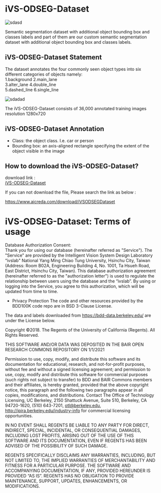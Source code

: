 # iVS-ODSEG-Dataset

![sdasd](https://github.com/ivslabnctu/iVSODSEGDataset/assets/95270738/dd13a809-4b3f-4c63-a4b3-13259b873683)

Semantic segmentation dataset with additional object bounding box and classes labels and part of them are our custom semantic segmentation dataset with additional object bounding box and classes labels.
## iVS-ODSEG-Dataset Statement
The dataset annotates the four commonly seen object types into six different categories of objects namely:  
1.background 
2.main_lane  
3.alter_lane 
4.double_line  
5.dashed_line
6.single_line

![sdadad](https://github.com/ivslabnctu/iVSODSEGDataset/assets/95270738/8a2df838-b727-40cc-9b90-2effff2c0a09)

The iVS-ODSEG-Dataset consists of 36,000 annotated training images resolution 1280x720

## iVS-ODSEG-Dataset Annotation

- Class: the object class. I.e. car or person  
- Bounding box: an axis-aligned rectangle specifying the extent of the object visible in the image  

## How to download the iVS-ODSEG-Dataset?

download link :   
[iVS-ODSEG-Dataset](https://www.aicreda.com/download/iVSODSEGDataset)

If you can not download the file, Please search the link as below :

https://www.aicreda.com/download/iVSODSEGDataset


# iVS-ODSEG-Dataset: Terms of usage
Database Authorization Consent:  
Thank you for using our database (hereinafter referred as "Service"). The "Service" are provided by the Intelligent Vision System Design Laboratory “ivslab" National Yang Ming Chiao Tung University, Hsinchu City, Taiwan (Address: Room B02A, Engineering Building 4, No. 1001, Ta Hsueh Road, East District, Hsinchu City, Taiwan). This database authorization agreement (hereinafter referred to as the "authorization letter") is used to regulate the relationship between users using the database and the “ivslab”. By using or logging into the Service, you agree to this authorization, which will be updated from time to time.  


- Privacy Protection
The code and other resources provided by the BDD100K code repo are in BSD 3-Clause License.

The data and labels downloaded from https://bdd-data.berkeley.edu/ are under the License below.

Copyright ©2018. The Regents of the University of California (Regents). All Rights Reserved.

THIS SOFTWARE AND/OR DATA WAS DEPOSITED IN THE BAIR OPEN RESEARCH COMMONS REPOSITORY ON 1/1/2021

Permission to use, copy, modify, and distribute this software and its documentation for educational, research, and not-for-profit purposes, without fee and without a signed licensing agreement; and permission to use, copy, modify and distribute this software for commercial purposes (such rights not subject to transfer) to BDD and BAIR Commons members and their affiliates, is hereby granted, provided that the above copyright notice, this paragraph and the following two paragraphs appear in all copies, modifications, and distributions. Contact The Office of Technology Licensing, UC Berkeley, 2150 Shattuck Avenue, Suite 510, Berkeley, CA 94720-1620, (510) 643-7201, otl@berkeley.edu, http://ipira.berkeley.edu/industry-info for commercial licensing opportunities.

IN NO EVENT SHALL REGENTS BE LIABLE TO ANY PARTY FOR DIRECT, INDIRECT, SPECIAL, INCIDENTAL, OR CONSEQUENTIAL DAMAGES, INCLUDING LOST PROFITS, ARISING OUT OF THE USE OF THIS SOFTWARE AND ITS DOCUMENTATION, EVEN IF REGENTS HAS BEEN ADVISED OF THE POSSIBILITY OF SUCH DAMAGE.

REGENTS SPECIFICALLY DISCLAIMS ANY WARRANTIES, INCLUDING, BUT NOT LIMITED TO, THE IMPLIED WARRANTIES OF MERCHANTABILITY AND FITNESS FOR A PARTICULAR PURPOSE. THE SOFTWARE AND ACCOMPANYING DOCUMENTATION, IF ANY, PROVIDED HEREUNDER IS PROVIDED “AS IS”. REGENTS HAS NO OBLIGATION TO PROVIDE MAINTENANCE, SUPPORT, UPDATES, ENHANCEMENTS, OR MODIFICATIONS.

